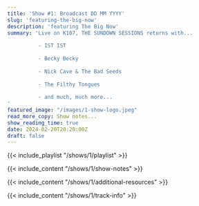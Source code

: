 ```yaml
---
title: 'Show #1: Broadcast DD MM YYYY'
slug: 'featuring-the-big-now'
description: 'featuring The Big Now'
summary: 'Live on K107, THE SUNDOWN SESSIONS returns with...
 
          - IST IST
                    
          - Becky Becky 
          
          - Nick Cave & The Bad Seeds
          
          - The Filthy Tongues
          
          - and much, much more...
'
featured_image: "/images/1-show-logo.jpeg"
read_more_copy: Show notes...
show_reading_time: true
date: 2024-02-20T20:20:00Z
draft: false
---
```


{{< include_playlist "/shows/1/playlist" >}}



{{< include_content "/shows/1/show-notes" >}}

{{< include_content "/shows/1/additional-resources" >}}

{{< include_content "/shows/1/track-info" >}}



